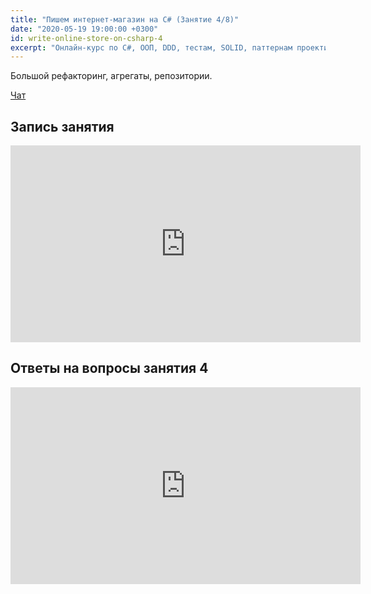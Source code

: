 ```yaml
---
title: "Пишем интернет-магазин на C# (Занятие 4/8)"
date: "2020-05-19 19:00:00 +0300"
id: write-online-store-on-csharp-4
excerpt: "Онлайн-курс по C#, ООП, DDD, тестам, SOLID, паттернам проектирования, Agile."
---
```


Большой рефакторинг, агрегаты, репозитории.

[Чат](/download/write-online-shop-on-csharp-4.txt)

## Запись занятия

<div class="video">
    <iframe width="560" height="315" src="https://www.youtube.com/embed/ZzHUD2R0eEY" frameborder="0" allow="accelerometer; autoplay; encrypted-media; gyroscope; picture-in-picture" allowfullscreen></iframe>
</div>

## Ответы на вопросы занятия 4

<div class="video">
    <iframe width="560" height="315" src="https://www.youtube.com/embed/BsxJQ4NaCh0" frameborder="0" allow="accelerometer; autoplay; clipboard-write; encrypted-media; gyroscope; picture-in-picture" allowfullscreen></iframe>
</div>
